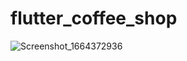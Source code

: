 # flutter_coffee_shop

![Screenshot_1664372936](https://user-images.githubusercontent.com/55618626/192796138-a3165258-fa0a-4ae6-a772-c2692d8639e4.png)
